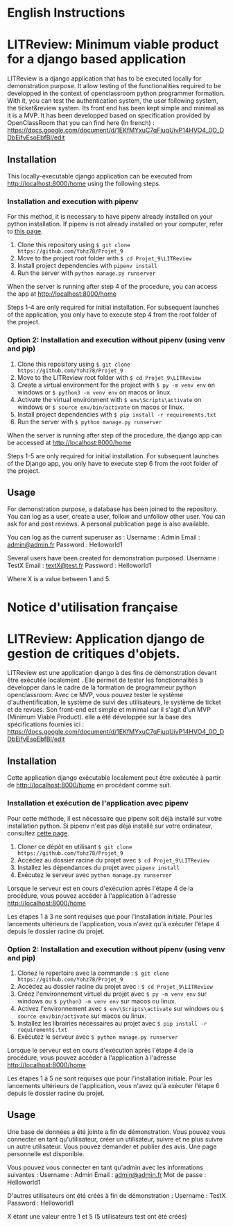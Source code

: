 # English Instructions

# LITReview: Minimum viable product for a django based application

LITReview is a django application that has to be executed locally for demonstration purpose.
It allow testing of the functionalities required to be developped in the context of openclassroom python programmer formation.
With it, you can test the authentication system, the user following system, the ticket&review system. Its front end has been kept simple and minimal as it is a MVP.
It has been developped based on specification provided by OpenClassRoom that you can find here (In french) : https://docs.google.com/document/d/1EKfMYxuC7qFjuqUivP14HVO4_0O_DDbEifvEsoEbfBI/edit

## Installation

This locally-executable django application can be executed from [http://localhost:8000/home](http://localhost:8000/home) using the following steps.

### Installation and execution with pipenv

For this method, it is necessary to have pipenv already installed on your python installation. If pipenv is not already installed on your computer, refer to [this page](docs/pipenv/installation-en.md).

1. Clone this repository using `$ git clone https://github.com/Yohz78/Projet_9`
2. Move to the project root folder with `$ cd Projet_9\LITReview`
3. Install project dependencies with `pipenv install`
4. Run the server with `python manage.py runserver`

When the server is running after step 4 of the procedure, you can access the app at [http://localhost:8000/home](http://localhost:8000/home)

Steps 1-4 are only required for initial installation. For subsequent launches
of the application, you only have to execute step 4 from the root folder of the project.

### Option 2: Installation and execution without pipenv (using venv and pip)

1. Clone this repository using `$ git clone https://github.com/Yohz78/Projet_9`
2. Move to the LITReview root folder with `$ cd Projet_9\LITReview`
3. Create a virtual environment for the project with `$ py -m venv env` on windows or `$ python3 -m venv env` on macos or linux.
4. Activate the virtual environment with `$ env\Scripts\activate` on windows or `$ source env/bin/activate` on macos or linux.
5. Install project dependencies with `$ pip install -r requirements.txt`
6. Run the server with `$ python manage.py runserver`

When the server is running after step of the procedure, the django app can be accessed at [http://localhost:8000/home](http://localhost:8000/home)

Steps 1-5 are only required for initial installation. For subsequent launches of the Django app, you only have to execute step 6 from the root folder of the project.

## Usage

For demonstration purpose, a database has been joined to the repository. You can log as a user, create a user, follow and unfollow other user. You can ask for and post reviews. A personal publication page is also available.

You can log as the current superuser as :
Username : Admin
Email : admin@admin.fr
Password : Helloworld1

Several users have been created for demonstration purposed.
Username : TestX
Email : textX@test.fr
Password : Helloworld1

Where X is a value between 1 and 5.

# Notice d'utilisation française

# LITReview: Application django de gestion de critiques d'objets.

LITReview est une application django à des fins de démonstration devant être exécutée localement .
Elle permet de tester les fonctionnalités à développer dans le cadre de la formation de programmeur python openclassroom.
Avec ce MVP, vous pouvez tester le système d'authentification, le système de suivi des utilisateurs, le système de ticket et de revues. Son front-end est simple et minimal car il s'agit d'un MVP (Minimum Viable Product).
elle a été développée sur la base des spécifications fournies ici : https://docs.google.com/document/d/1EKfMYxuC7qFjuqUivP14HVO4_0O_DDbEifvEsoEbfBI/edit

## Installation

Cette application django exécutable localement peut être exécutée à partir de [http://localhost:8000/home](http://localhost:8000/home) en procédant comme suit.

### Installation et exécution de l'application avec pipenv

Pour cette méthode, il est nécessaire que pipenv soit déjà installé sur votre installation python. Si pipenv n'est pas déjà installé sur votre ordinateur, consultez [cette page](docs/pipenv/installation-en.md).

1. Cloner ce dépôt en utilisant `$ git clone https://github.com/Yohz78/Projet_9`
2. Accédez au dossier racine du projet avec `$ cd Projet_9\LITReview`
3. Installez les dépendances du projet avec `pipenv install`
4. Exécutez le serveur avec `python manage.py runserver`

Lorsque le serveur est en cours d'exécution après l'étape 4 de la procédure, vous pouvez accéder à l'application à l'adresse [http://localhost:8000/home](http://localhost:8000/home)

Les étapes 1 à 3 ne sont requises que pour l'installation initiale. Pour les lancements ultérieurs
de l'application, vous n'avez qu'à exécuter l'étape 4 depuis le dossier racine du projet.

### Option 2: Installation and execution without pipenv (using venv and pip)

1. Clonez le repertoire avec la commande : `$ git clone https://github.com/Yohz78/Projet_9`
2. Accédez au dossier racine du projet avec : `$ cd Projet_9\LITReview`
3. Créez l'environnement virtuel du projet avec `$ py -m venv env` sur windows ou `$ python3 -m venv env` sur macos ou linux.
4. Activez l'environnement avec `$ env\Scripts\activate` sur windows ou `$ source env/bin/activate` sur macos ou linux.
5. Installez les librairies nécessaires au projet avec `$ pip install -r requirements.txt`
6. Exécutez le serveur avec `$ python manage.py runserver`

Lorsque le serveur est en cours d'exécution après l'étape 4 de la procédure, vous pouvez accéder à l'application à l'adresse [http://localhost:8000/home](http://localhost:8000/home)

Les étapes 1 à 5 ne sont requises que pour l'installation initiale. Pour les lancements ultérieurs
de l'application, vous n'avez qu'à exécuter l'étape 6 depuis le dossier racine du projet.

## Usage

Une base de données a été jointe a fin de démonstration. Vous pouvez vous connecter en tant qu'utilisateur, créer un utilisateur, suivre et ne plus suivre un autre utilisateur. Vous pouvez demander et publier des avis. Une page personnelle est disponible.

Vous pouvez vous connecter en tant qu'admin avec les informations suivantes :
Username : Admin
Email : admin@admin.fr
Mot de passe : Helloworld1

D'autres utilisateurs ont été créés à fin de démonstration :
Username : TestX
Password : Helloworld1

X étant une valeur entre 1 et 5 (5 utilisateurs test ont été créés)
